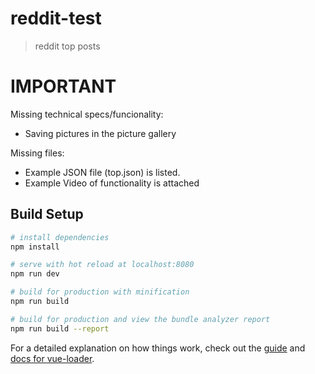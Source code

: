 # reddit-test

> reddit top posts

# IMPORTANT
Missing technical specs/funcionality:
- Saving pictures in the picture gallery

Missing files:
- Example JSON file (top.json) is listed.
- Example Video of functionality is attached

## Build Setup

``` bash
# install dependencies
npm install

# serve with hot reload at localhost:8080
npm run dev

# build for production with minification
npm run build

# build for production and view the bundle analyzer report
npm run build --report
```

For a detailed explanation on how things work, check out the [guide](http://vuejs-templates.github.io/webpack/) and [docs for vue-loader](http://vuejs.github.io/vue-loader).
